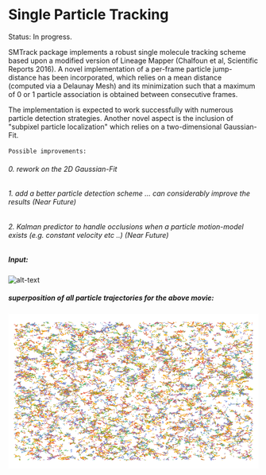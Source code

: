 Single Particle Tracking
=======

Status: In progress.

SMTrack package implements a robust single molecule tracking scheme based upon a modified version of Lineage Mapper (Chalfoun et al, Scientific Reports 2016). A novel implementation of a per-frame particle jump-distance has been incorporated, which relies on a mean distance (computed via a Delaunay Mesh) and its minimization such that a maximum of 0 or 1 particle association is obtained between consecutive frames.

The implementation is expected to work successfully with numerous particle detection strategies. Another novel aspect is the inclusion of
"subpixel particle localization" which relies on a two-dimensional Gaussian-Fit.

`Possible improvements:`

###### 0. rework on the 2D Gaussian-Fit
###### 1. add a better particle detection scheme ... can considerably improve the results (Near Future)
###### 2. Kalman predictor to handle occlusions when a particle motion-model exists (e.g. constant velocity etc ..) (Near Future)





##### Input:

![alt-text](https://github.com/alihashmiii/SMtrack/blob/master/for%20readme/input.gif) 


##### superposition of all particle trajectories for the above movie:

![alt-text](https://github.com/alihashmiii/SMtrack/blob/master/for%20readme/particle%20Trajectories.png)
